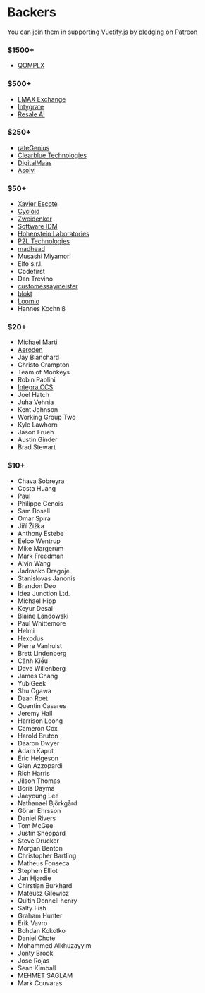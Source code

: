 # Backers

You can join them in supporting Vuetify.js by [pledging on Patreon](https://www.patreon.com/vuetify)

### $1500+
- [QOMPLX](https://www.qomplx.com/)

### $500+
- [LMAX Exchange](https://www.lmax.com/)
- [Intygrate](http://intygrate.com/)
- [Resale AI](http://resaleai.com/)

### $250+
- [rateGenius](https://application.rategenius.com/) <!-- Ravi Alamuri -->
- [Clearblue Technologies](http://www.clearbluetechnologies.com/) <!-- Mark Windrim -->
- [DigitalMaas](https://www.digitalmaas.com/) <!-- Scott Francis -->
- [Asolvi](http://asolvi.com/) <!-- Sverre Dreier -->

### $50+
- [Xavier Escoté](http://www.deister.net/)
- [Cycloid](https://www.cycloid.io/)
- [Zweidenker](http://zweidenker.de) <!-- Christian Denker -->
- [Software IDM](https://softwareidm.com/) <!-- Peter Sidebotham -->
- [Hohenstein Laboratories](https://www.hohenstein.de/en/home/home.xhtml)
- [P2L Technologies](https://p2l.tech/) <!-- Blaise Laflamme -->
- [madhead](https://www.madhead.com/) <!-- Terence Tsang -->
- Musashi Miyamori
- Elfo s.r.l.
- Codefirst
- Dan Trevino
- [customessaymeister](https://www.customessaymeister.com/)
- [blokt](https://blokt.com/)
- [Loomio](https://www.loomio.org/)
- Hannes Kochniß

### $20+
- Michael Marti
- [Aeroden](https://www.aeroden.com) <!-- Adrian Belovic -->
- Jay Blanchard
- Christo Crampton
- Team of Monkeys
- Robin Paolini
- [Integra CCS](https://www.integraccs.com/)
- Joel Hatch
- Juha Vehnia
- Kent Johnson
- Working Group Two
- Kyle Lawhorn
- Jason Frueh
- Austin Ginder
- Brad Stewart

### $10+
- Chava Sobreyra
- Costa Huang
- Paul
- Philippe Genois
- Sam Bosell
- Omar Spira
- Jiří Žižka
- Anthony Estebe
- Eelco Wentrup
- Mike Margerum
- Mark Freedman
- Alvin Wang
- Jadranko Dragoje
- Stanislovas Janonis
- Brandon Deo
- Idea Junction Ltd.
- Michael Hipp
- Keyur Desai
- Blaine Landowski
- Paul Whittemore
- Helmi
- Hexodus
- Pierre Vanhulst
- Brett Lindenberg
- Cảnh Kiều
- Dave Willenberg
- James Chang
- YubiGeek
- Shu Ogawa
- Daan Roet
- Quentin Casares
- Jeremy Hall
- Harrison Leong
- Cameron Cox
- Harold Bruton
- Daaron Dwyer
- Adam Kaput
- Eric Helgeson
- Glen Azzopardi
- Rich Harris
- Jilson Thomas
- Boris Dayma
- Jaeyoung Lee
- Nathanael Björkgård
- Göran Ehrsson
- Daniel Rivers
- Tom McGee
- Justin Sheppard
- Steve Drucker
- Morgan Benton
- Christopher Bartling
- Matheus Fonseca
- Stephen Elliot
- Jan Hjørdie
- Chirstian Burkhard
- Mateusz Gilewicz
- Quitin Donnell henry
- Salty Fish
- Graham Hunter
- Erik Vavro
- Bohdan Kokotko
- Daniel Chote
- Mohammed Alkhuzayyim
- Jonty Brook
- Jose Rojas
- Sean Kimball
- MEHMET SAGLAM
- Mark Couvaras
